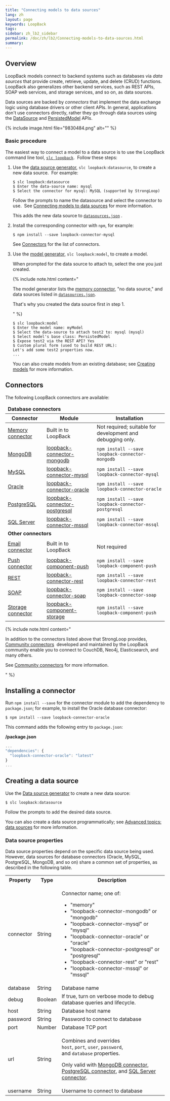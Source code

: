 ```yaml
---
title: "Connecting models to data sources"
lang: zh
layout: page
keywords: LoopBack
tags:
sidebar: zh_lb2_sidebar
permalink: /doc/zh/lb2/Connecting-models-to-data-sources.html
summary:
---
```


## Overview

LoopBack models connect to backend systems such as databases via _data sources_ that provide create, retrieve, update, and delete (CRUD) functions. LoopBack also generalizes other backend services, such as REST APIs, SOAP web services, and storage services, and so on, as data sources.

Data sources are backed by _connectors_ that implement the data exchange logic using database drivers or other client APIs. In general, applications don't use connectors directly, rather they go through data sources using the [DataSource](http://apidocs.strongloop.com/loopback-datasource-juggler/#datasource-new-datasourcename-settings) and [PersistedModel](http://apidocs.strongloop.com/loopback/#persistedmodel-new-persistedmodel) APIs.

{% include image.html file="9830484.png" alt="" %} 

### Basic procedure

The easiest way to connect a model to a data source is to use the LoopBack command line tool, [`slc loopback`](https://docs.strongloop.com/display/NODE/slc+loopback).  Follow these steps:

1.  Use the [data source generator](/doc/{{page.lang}}/lb2/Data-source-generator.html), `slc loopback:datasource`, to create a new data source.  For example: 

    ```
    $ slc loopback:datasource
    $ Enter the data-source name: mysql
    $ Select the connector for mysql: MySQL (supported by StrongLoop)
    ```

    Follow the prompts to name the datasource and select the connector to use.  See [Connecting models to data sources](/doc/{{page.lang}}/lb2/Connecting-models-to-data-sources.html) for more information.

    This adds the new data source to [`datasources.json`](/doc/{{page.lang}}/lb2/datasources.json.html) .

2.  Install the corresponding connector with `npm`, for example: 

    `$ npm install --save loopback-connector-mysql`

    See [Connectors](/doc/{{page.lang}}/lb2/Connecting-models-to-data-sources.html) for the list of connectors.

3.  Use the [model generator](/doc/{{page.lang}}/lb2/Using-the-model-generator.html), `slc loopback:model`, to create a model.

    When prompted for the data source to attach to, select the one you just created. 

    {% include note.html content="

    The model generator lists the [memory connector](/doc/zh/lb2/Memory-connector.html), \"no data source,\" and data sources listed in [`datasources.json`](/doc/zh/lb2/datasources.json.html).

    That's why you created the data source first in step 1.

    " %}

    ```
    $ slc loopback:model
    $ Enter the model name: myModel
    $ Select the data-source to attach test2 to: mysql (mysql)
    $ Select model's base class: PersistedModel
    $ Expose test2 via the REST API? Yes
    $ Custom plural form (used to build REST URL):
    Let's add some test2 properties now.
    ...
    ```

    You can also create models from an existing database; see [Creating models](/doc/{{page.lang}}/lb2/Creating-models.html) for more information.

## Connectors

The following LoopBack connectors are available:

<table>
  <thead>
    <tr>
      <td colspan="3" data-highlight-colour="red"><strong>Database connectors</strong></td>
    </tr>
    <tr>
      <th>Connector</th>
      <th>Module</th>
      <th>Installation</th>
    </tr>
  </thead>
  <tbody>
    <tr>
      <td><a href="/doc/{{page.lang}}/lb2/Memory-connector.html">Memory connector</a></td>
      <td>Built in to LoopBack</td>
      <td>Not required; suitable for development and debugging only.</td>
    </tr>
    <tr>
      <td><a href="/doc/{{page.lang}}/lb2/MongoDB-connector.html">MongoDB</a></td>
      <td><a href="http://github.com/strongloop/loopback-connector-mongodb" class="external-link" rel="nofollow">loopback-connector-mongodb</a></td>
      <td><code>npm install --save loopback-connector-mongodb</code></td>
    </tr>
    <tr>
      <td><a href="/doc/{{page.lang}}/lb2/MySQL-connector.html">MySQL</a></td>
      <td><a href="http://github.com/strongloop/loopback-connector-mysql" class="external-link" rel="nofollow">loopback-connector-mysql</a></td>
      <td><code>npm install <span>--save </span>loopback-connector-mysql</code></td>
    </tr>
    <tr>
      <td><a href="/doc/{{page.lang}}/lb2/Oracle-connector.html">Oracle</a></td>
      <td><a href="http://github.com/strongloop/loopback-connector-oracle" class="external-link" rel="nofollow">loopback-connector-oracle</a></td>
      <td><code>npm install --save loopback-connector-oracle</code></td>
    </tr>
    <tr>
      <td><a href="/doc/{{page.lang}}/lb2/PostgreSQL-connector.html">PostgreSQL</a></td>
      <td><a href="http://github.com/strongloop/loopback-connector-mysql" class="external-link" rel="nofollow">loopback-connector-postgresql</a></td>
      <td><code>npm install <span>--save </span>loopback-connector-postgresql</code></td>
    </tr>
    <tr>
      <td><a href="/doc/{{page.lang}}/lb2/SQL-Server-connector.html">SQL Server</a></td>
      <td><a href="https://github.com/strongloop/loopback-connector-mssql" class="external-link" rel="nofollow">loopback-connector-mssql</a></td>
      <td><code>npm install <span>--save </span>loopback-connector-mssql</code></td>
    </tr>
    <tr>
      <td colspan="3" data-highlight-colour="red"><strong>Other connectors</strong></td>
    </tr>
    <tr>
      <td><a href="/doc/{{page.lang}}/lb2/Email-connector.html">Email connector</a></td>
      <td>Built in to LoopBack</td>
      <td>
        <p>Not required</p>
      </td>
    </tr>
    <tr>
      <td><a href="/doc/{{page.lang}}/lb2/Push-connector.html">Push connector</a><span>&nbsp;</span></td>
      <td><a href="https://github.com/strongloop/loopback-component-push" class="external-link" rel="nofollow">loopback-component-push</a></td>
      <td><code><span>npm install </span><span>--save </span><span>loopback-component-push</span></code></td>
    </tr>
    <tr>
      <td><a href="/doc/{{page.lang}}/lb2/REST-connector.html">REST</a></td>
      <td><a href="http://github.com/strongloop/loopback-connector-rest" class="external-link" rel="nofollow">loopback-connector-rest</a></td>
      <td><code>npm install <span>--save </span>loopback-connector-rest</code></td>
    </tr>
    <tr>
      <td><a href="/doc/{{page.lang}}/lb2/SOAP-connector.html">SOAP</a></td>
      <td><a href="http://github.com/strongloop/loopback-connector-soap" class="external-link" rel="nofollow">loopback-connector-soap</a></td>
      <td><code><span><span>npm install <span>--save </span></span>loopback-connector-soap</span></code></td>
    </tr>
    <tr>
      <td><a href="/doc/{{page.lang}}/lb2/Storage-connector.html">Storage connector</a></td>
      <td><a href="https://github.com/strongloop/loopback-component-storage" class="external-link" rel="nofollow">loopback-component-storage</a><span>&nbsp;</span><span>&nbsp;</span></td>
      <td><code><span>npm install </span><span>--save </span><span>loopback-component-push</span></code></td>
    </tr>
  </tbody>
</table>

{% include note.html content="

In addition to the connectors listed above that StrongLoop provides, [Community connectors](/doc/zh/lb2/Community-connectors.html) 
developed and maintained by the LoopBack community enable you to connect to CouchDB, Neo4j, Elasticsearch, and many others.

See [Community connectors](/doc/zh/lb2/Community-connectors.html) for more information.

" %}

## Installing a connector

Run `npm install --save` for the connector module to add the dependency to `package.json`; for example, to install the Oracle database connector:

`$ npm install --save loopback-connector-oracle`

This command adds the following entry to `package.json`: 

**/package.json**

```js
...
"dependencies": {
  "loopback-connector-oracle": "latest"
}
...
```

## Creating a data source

Use the [Data source generator](/doc/{{page.lang}}/lb2/Data-source-generator.html) to create a new data source:

`$ slc loopback:datasource`

Follow the prompts to add the desired data source.

You can also create a data source programmatically; see [Advanced topics: data sources](https://docs.strongloop.com/display/LB/Advanced+topics%3A+data+sources) for more information.

### Data source properties

Data source properties depend on the specific data source being used. However, data sources for database connectors (Oracle, MySQL, PostgreSQL, MongoDB, and so on) share a common set of properties, as described in the following table.

<table>
  <tbody>
    <tr>
      <th>Property</th>
      <th>Type</th>
      <th>Description</th>
    </tr>
    <tr>
      <td>connector</td>
      <td>String</td>
      <td>
        <p>Connector name; one of:</p>
        <ul>
          <li>"memory"</li>
          <li><span>"loopback-connector-mongodb" or "mongodb"</span></li>
          <li><span><span>"loopback-connector-mysql" or "mysql"</span></span>
          </li>
          <li><span><span><span>"loopback-connector-oracle" or "oracle"</span></span>
            </span>
          </li>
          <li><span><span><span><span>"loopback-connector-postgresql" or "postgresql"</span></span>
            </span>
            </span>
          </li>
          <li><span><span><span><span><span>"loopback-connector-rest" or "rest"</span></span>
            </span>
            </span>
            </span>
          </li>
          <li><span><span><span><span><span><span>"loopback-connector-mssql" or "mssql"</span></span>
            </span>
            </span>
            </span>
            </span>
          </li>
        </ul>
      </td>
    </tr>
    <tr>
      <td>database</td>
      <td>String</td>
      <td>Database name</td>
    </tr>
    <tr>
      <td>debug</td>
      <td><span>Boolean</span></td>
      <td>If true, turn on verbose mode to debug database queries and lifecycle.</td>
    </tr>
    <tr>
      <td>host</td>
      <td><span>String</span></td>
      <td>Database host name</td>
    </tr>
    <tr>
      <td>password</td>
      <td><span>String</span></td>
      <td>Password to connect to database</td>
    </tr>
    <tr>
      <td>port</td>
      <td>Number</td>
      <td>Database TCP port</td>
    </tr>
    <tr>
      <td>url</td>
      <td>String</td>
      <td>
        <p>Combines and overrides <code>host</code>,&nbsp;<code>port</code>,&nbsp;<code>user</code>,&nbsp;<code>password</code>, and&nbsp;<code>database</code>&nbsp;properties.</p>
        <p>Only valid with <a href="/doc/{{page.lang}}/lb2/MongoDB-connector.html">MongoDB connector</a>, <a href="/doc/{{page.lang}}/lb2/PostgreSQL-connector.html">PostgreSQL connector</a>, and <a href="/doc/{{page.lang}}/lb2/SQL-Server-connector.html">SQL Server connector</a>.</p>
      </td>
    </tr>
    <tr>
      <td>username</td>
      <td><span>String</span></td>
      <td>Username to connect to database</td>
    </tr>
  </tbody>
</table>
